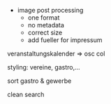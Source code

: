 - image post processing
  - one format
  - no metadata
  - correct size
  - add fueller for impressum

veranstaltungskalender => osc col

styling: vereine, gastro,...

sort gastro & gewerbe

clean search
